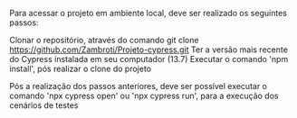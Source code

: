 Para acessar o projeto em ambiente local, deve ser realizado os seguintes passos: 

Clonar o repositório, através do comando git clone https://github.com/Zambroti/Projeto-cypress.git
Ter a versão mais recente do Cypress instalada em seu computador (13.7)
Executar o comando 'npm install', pós realizar o clone do projeto

Pós a realização dos passos anteriores, deve ser possível executar o comando 'npx cypress open' ou 'npx cypress run', para a execução dos cenários de testes